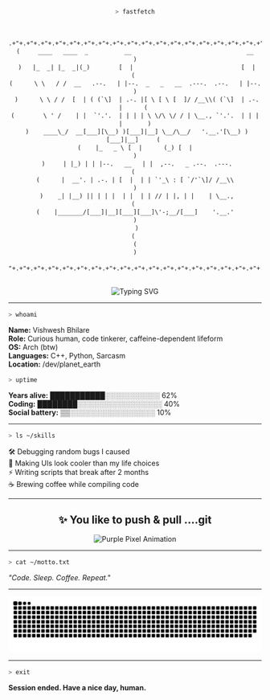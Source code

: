 
<!-- Terminal-Style GitHub Profile README -->

<div align="center">
  
```bash
> fastfetch
```
  
```

 .+"+.+"+.+"+.+"+.+"+.+"+.+"+.+"+.+"+.+"+.+"+.+"+.+"+.+"+.+"+.+"+.+"+.+"+.+"+. 
(     ____   ____  _          __                                __            )
 )   |_  _| |_  _|(_)        [  |                              [  |          ( 
(      \ \   / /  __   .--.   | |--.  _   _   __  .---.  .--.   | |--.        )
 )      \ \ / /  [  | ( (`\]  | .-. |[ \ [ \ [  ]/ /__\\( (`\]  | .-. |      ( 
(        \ ' /    | |  `'.'.  | | | | \ \/\ \/ / | \__., `'.'.  | | | |       )
 )    ____\_/  __[___][\__) )[___]|__] \__/\__/   '.__.'[\__) )[___]|__]     ( 
(    |_   _ \ [  |      (_) [  |                                              )
 )     | |_) | | |--.   __   | |  ,--.   _ .--.  .---.                       ( 
(      |  __'. | .-. | [  |  | | `'_\ : [ `/'`\]/ /__\\                       )
 )    _| |__) || | | |  | |  | | // | |, | |    | \__.,                      ( 
(    |_______/[___]|__][___][___]\'-;__/[___]    '.__.'                       )
 )                                                                           ( 
(                                                                             )
 "+.+"+.+"+.+"+.+"+.+"+.+"+.+"+.+"+.+"+.+"+.+"+.+"+.+"+.+"+.+"+.+"+.+"+.+"+.+" 


```

</div>

<div align="center">

![Typing SVG](https://readme-typing-svg.demolab.com?font=Fira+Code&pause=1000&color=A020F0&width=435&lines=Why+are+you+here+vishy?;Run+'help'+for+commands;Hit+me+up+for+a+chat!)

</div>

---

```bash
> whoami
```
**Name:** Vishwesh Bhilare  
**Role:** Curious human, code tinkerer, caffeine-dependent lifeform  
**OS:** Arch (btw)  
**Languages:** C++, Python, Sarcasm  
**Location:** /dev/planet_earth  

```bash
> uptime
```
**Years alive:** ███████████░░░░░░░░░░░ 62%  
**Coding:** ████████░░░░░░░░░░░░░░░░░ 40%  
**Social battery:** ▒▒░░░░░░░░░░░░░░░░░ 10%  

---

```bash
> ls ~/skills
```
🛠️ Debugging random bugs I caused  
🎨 Making UIs look cooler than my life choices  
⚡ Writing scripts that break after 2 months  
☕ Brewing coffee while compiling code  

---

<div align="center">

## ✨ You like to push & pull ....git
<p align="center">
  <img src="https://media.giphy.com/media/l0MYt5jPR6QX5pnqM/giphy.gif" width="400" alt="Purple Pixel Animation"/>
</p>

</div>

---

```bash
> cat ~/motto.txt
```
_"Code. Sleep. Coffee. Repeat."_  

---

<div align="center">

![Snake animation](https://raw.githubusercontent.com/Platane/snk/output/github-contribution-grid-snake.svg)

</div>

---

```bash
> exit
```
**Session ended. Have a nice day, human.**  

